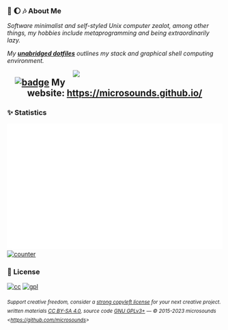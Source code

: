 ### :milky_way: :moon: :notes: About Me
_Software minimalist and self-styled Unix computer zealot, among other things, my hobbies include metaprogramming and being extraordinarily lazy._

_My **[unabridged dotfiles][dotfiles]** outlines my stack and graphical shell computing environment._

<!-- this is about as much ricing as github allows -->
<a href="https://gelbooru.com/index.php?page=post&s=view&id=8170739">
	<img align="right" width="350" src="https://microsounds.github.io/static/unused/miku-desat.png" />
</a>

## <div align="center"> [![badge]](https://microsounds.github.io/) My website: <https://microsounds.github.io/> </div>

[dotfiles]: https://microsounds.github.io/notes/dotfiles.htm
[badge]: https://microsounds.github.io/static/button/badge.png

### :sparkles: Statistics
[![stats]](https://github.com/jstrieb/github-stats)
[![counter]](https://count.getloli.com)

[stats]: https://raw.githubusercontent.com/microsounds/zzzzzzz-stats/master/generated/languages.svg
[counter]: https://count.getloli.com/get/@:microsounds?theme=rule34
	"since August 2022"

### :gift_heart: License
[![cc](https://microsounds.github.io/static/button/cc.png)][cc_url]
[![gpl](https://microsounds.github.io/static/button/gpl.png)][gpl_url]

<sub><i>
Support creative freedom, consider a [strong copyleft license](https://microsounds.github.io/notes/why-copyleft.htm) for your next creative project.<br/>
written materials [CC BY-SA 4.0][cc_url], source code [GNU GPLv3+][gpl_url] — © 2015-2023 microsounds &lt;<https://github.com/microsounds>&gt;
</i></sub>

[cc_url]: https://creativecommons.org/licenses/by-sa/4.0
[gpl_url]: https://www.gnu.org/licenses/gpl-3.0
